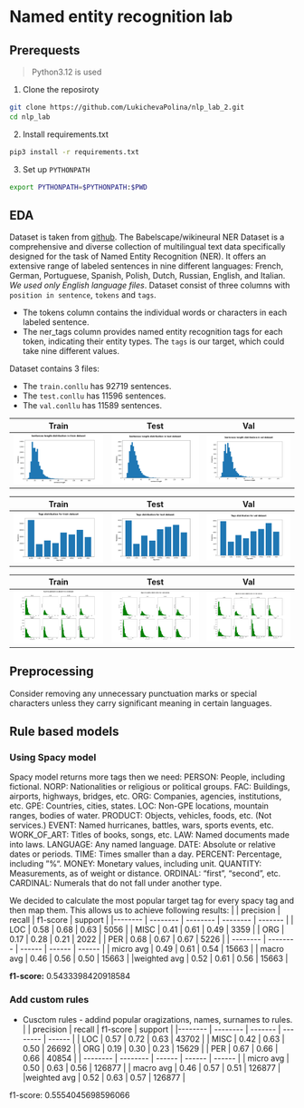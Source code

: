 # Named entity recognition lab

## Prerequests
> Python3.12 is used

1. Clone the reposiroty
```bash
git clone https://github.com/LukichevaPolina/nlp_lab_2.git
cd nlp_lab
```

2. Install requirements.txt
```bash
pip3 install -r requirements.txt
```

3. Set up `PYTHONPATH`
```bash
export PYTHONPATH=$PYTHONPATH:$PWD
```

## EDA
Dataset is taken from [github](https://github.com/Babelscape/wikineural/tree/master/data/wikineural/en). The Babelscape/wikineural NER Dataset is a comprehensive and diverse collection of multilingual text data specifically designed for the task of Named Entity Recognition (NER). It offers an extensive range of labeled sentences in nine different languages: French, German, Portuguese, Spanish, Polish, Dutch, Russian, English, and Italian. *We used only English language files*. Dataset consist of three columns with `position in sentence`, `tokens` and `tags`.  
* The tokens column contains the individual words or characters in each labeled sentence. 
* The ner_tags column provides named entity recognition tags for each token, indicating their entity types.
The `tags` is our target, which could take nine different values.  

Dataset contains 3 files:
* The `train.conllu` has 92719 sentences.
* The `test.conllu` has 11596 sentences.
* The `val.conllu` has 11589 sentences.


| Train | Test | Val |
:---------------:|:--------------:|:---------:
![alt text](./plots/sentence_length_distribution_train.png) | ![alt text](./plots/sentence_length_distribution_test.png) | ![alt text](./plots/sentence_length_distribution_val.png)


| Train | Test | Val |
:---------------:|:--------------:|:---------:
![alt text](./plots/tags_distribution_train_O_tag_False.png) | ![alt text](./plots/tags_distribution_test_O_tag_False.png) | ![alt text](./plots/tags_distribution_val_O_tag_False.png)


| Train | Test | Val |
:---------------:|:--------------:|:---------:
![alt text](./plots/tag_word_position_distribution_train.png) | ![alt text](./plots/tag_word_position_distribution_test.png) | ![alt text](./plots/tag_word_position_distribution_val.png)


## Preprocessing
Consider removing any unnecessary punctuation marks or special characters unless they carry significant meaning in certain languages.


## Rule based models
### Using Spacy model
Spacy model returns more tags then we need:
PERSON:      People, including fictional.
NORP:        Nationalities or religious or political groups.
FAC:         Buildings, airports, highways, bridges, etc.
ORG:         Companies, agencies, institutions, etc.
GPE:         Countries, cities, states.
LOC:         Non-GPE locations, mountain ranges, bodies of water.
PRODUCT:     Objects, vehicles, foods, etc. (Not services.)
EVENT:       Named hurricanes, battles, wars, sports events, etc.
WORK_OF_ART: Titles of books, songs, etc.
LAW:         Named documents made into laws.
LANGUAGE:    Any named language.
DATE:        Absolute or relative dates or periods.
TIME:        Times smaller than a day.
PERCENT:     Percentage, including ”%“.
MONEY:       Monetary values, including unit.
QUANTITY:    Measurements, as of weight or distance.
ORDINAL:     “first”, “second”, etc.
CARDINAL:    Numerals that do not fall under another type.  

We decided to calculate the most popular target tag for every spacy tag and then map them. This allows us to achieve following results: 
|             | precision |   recall | f1-score |  support |
|--------     | --------  | -------- | -------- |  ------- | 
|         LOC |     0.58  |    0.68  |    0.63  |   5056   |
|        MISC |     0.41  |    0.61  |    0.49  |   3359   |
|         ORG |     0.17  |    0.28  |    0.21  |   2022   |
|         PER |     0.68  |    0.67  |    0.67  |   5226   |
|   --------  | --------  |  ------  | ------   |  ------  |
|   micro avg |     0.49  |    0.61  |    0.54  |  15663   |
|   macro avg |     0.46  |    0.56  |    0.50  |  15663   |
|weighted avg |     0.52  |    0.61  |    0.56  |  15663   |

**f1-score:** 0.5433398420918584

### Add custom rules
* Cusctom rules - addind popular oragizations, names, surnames to rules.
|             | precision  |  recall | f1-score  | support |
|--------     | --------   | ------- | --------  |  ------ |
|         LOC |      0.57  |    0.72 |     0.63  |   43702 |
|        MISC |      0.42  |    0.63 |     0.50  |   26692 |
|         ORG |      0.19  |    0.30 |     0.23  |   15629 |
|         PER |      0.67  |    0.66 |     0.66  |   40854 |
|   --------  | --------   |  ------ | ------    |  ------ |
|   micro avg |      0.50  |    0.63 |     0.56  |  126877 |
|   macro avg |      0.46  |    0.57 |     0.51  |  126877 |
|weighted avg |      0.52  |    0.63 |     0.57  |  126877 |

f1-score: 0.5554045698596066
